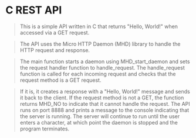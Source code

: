 # C REST API

> This is a simple API written in C that returns "Hello, World!" when accessed via a GET request.

> The API uses the Micro HTTP Daemon (MHD) library to handle the HTTP request and response. 

> The main function starts a daemon using MHD_start_daemon and sets the request handler function to handle_request. The handle_request function is called for each incoming request and checks that the request method is a GET request. 

>If it is, it creates a response with a "Hello, World!" message and sends it back to the client. If the request method is not a GET, the function returns MHD_NO to indicate that it cannot handle the request. The API runs on port 8888 and prints a message to the console indicating that the server is running. The server will continue to run until the user enters a character, at which point the daemon is stopped and the program terminates.
